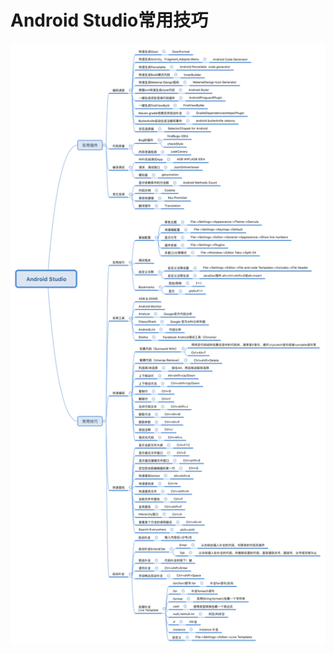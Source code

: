 # Android Studio常用技巧

![AndroidStudio](https://github.com/1052105484/AndroidStudio-/blob/master/Android%20Studio.svg)
